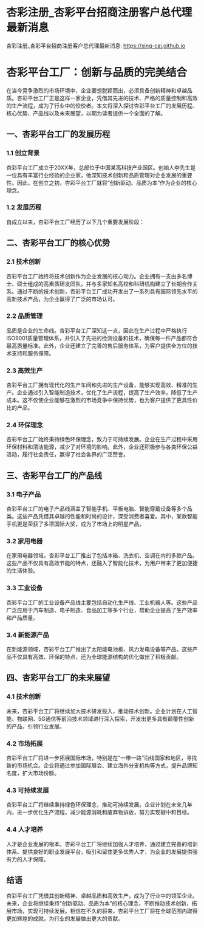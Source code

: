 # 杏彩注册_杏彩平台招商注册客户总代理最新消息

杏彩注册_杏彩平台招商注册客户总代理最新消息: <https://xing-cai.github.io>

# 杏彩平台工厂：创新与品质的完美结合

在当今竞争激烈的市场环境中，企业要想脱颖而出，必须具备创新精神和卓越品质。杏彩平台工厂正是这样一家企业，凭借其先进的技术、严格的质量控制和高效的生产流程，成为了行业中的佼佼者。本文将深入探讨杏彩平台工厂的发展历程、核心优势、产品线以及未来展望，以期为读者提供一个全面的了解。

## 一、杏彩平台工厂的发展历程

### 1.1 创立背景

杏彩平台工厂成立于20XX年，总部位于中国某高科技产业园区。创始人李先生是一位具有丰富行业经验的企业家，他深知技术创新和品质管理对企业发展的重要性。因此，在创立之初，杏彩平台工厂就将“创新驱动、品质为本”作为企业的核心理念。

### 1.2 发展历程

自成立以来，杏彩平台工厂经历了以下几个重要发展阶段：

## 二、杏彩平台工厂的核心优势

### 2.1 技术创新

杏彩平台工厂始终将技术创新作为企业发展的核心动力。企业拥有一支由多名博士、硕士组成的高素质研发团队，并与多家知名高校和科研机构建立了长期合作关系。通过不断的技术创新，杏彩平台工厂成功开发出了一系列具有国际领先水平的高新技术产品，为企业赢得了广泛的市场认可。

### 2.2 品质管理

品质是企业的生命线。杏彩平台工厂深知这一点，因此在生产过程中严格执行ISO9001质量管理体系，并引入了先进的检测设备和技术，确保每一件产品都符合最高质量标准。此外，企业还建立了完善的售后服务体系，为客户提供全方位的技术支持和服务保障。

### 2.3 高效生产

杏彩平台工厂拥有现代化的生产车间和先进的生产设备，能够实现高效、精准的生产。企业通过引入智能制造技术，优化了生产流程，提高了生产效率，降低了生产成本。这不仅使企业能够在激烈的市场竞争中保持优势，也为客户提供了更具性价比的产品。

### 2.4 环保理念

杏彩平台工厂始终秉持绿色环保理念，致力于可持续发展。企业在生产过程中采用环保材料和清洁能源，减少了对环境的影响。此外，企业还积极参与各类环保公益活动，履行社会责任，赢得了社会各界的广泛赞誉。

## 三、杏彩平台工厂的产品线

### 3.1 电子产品

杏彩平台工厂的电子产品线涵盖了智能手机、平板电脑、智能穿戴设备等多个品类。这些产品凭借其卓越的性能和时尚的设计，深受消费者喜爱。其中，某款智能手机更是荣获了多项国际大奖，成为了市场上的明星产品。

### 3.2 家用电器

在家用电器领域，杏彩平台工厂推出了包括冰箱、洗衣机、空调在内的多款产品。这些产品不仅具有高效节能的特点，还融入了智能化技术，为用户带来了更加便捷的生活体验。

### 3.3 工业设备

杏彩平台工厂的工业设备产品线主要包括自动化生产线、工业机器人等。这些产品广泛应用于汽车制造、电子制造、食品加工等多个行业，帮助企业提高了生产效率和产品质量。

### 3.4 新能源产品

在新能源领域，杏彩平台工厂推出了太阳能电池板、风力发电设备等产品。这些产品不仅具有高效、环保的特点，还为全球能源结构的优化做出了积极贡献。

## 四、杏彩平台工厂的未来展望

### 4.1 技术创新

未来，杏彩平台工厂将继续加大技术研发投入，推动技术创新。企业计划在人工智能、物联网、5G通信等前沿技术领域进行深入探索，开发出更多具有颠覆性创新的产品，引领行业发展。

### 4.2 市场拓展

杏彩平台工厂将进一步拓展国际市场，特别是在“一带一路”沿线国家和地区，寻找新的市场机会。企业将通过参加国际展会、建立海外分支机构等方式，提升品牌知名度，扩大市场份额。

### 4.3 可持续发展

杏彩平台工厂将继续秉持绿色环保理念，推动可持续发展。企业计划在未来几年内，进一步优化生产流程，减少能源消耗和废弃物排放，努力实现碳中和目标。

### 4.4 人才培养

人才是企业发展的根本。杏彩平台工厂将继续加强人才培养，通过建立完善的培训体系、提供良好的职业发展平台，吸引和留住更多优秀人才，为企业的发展提供强有力的人才保障。

## 结语

杏彩平台工厂凭借其创新精神、卓越品质和高效生产，成为了行业中的领军企业。未来，企业将继续秉持“创新驱动、品质为本”的核心理念，不断推动技术创新，拓展市场，实现可持续发展。相信在不久的将来，杏彩平台工厂将在全球范围内取得更加辉煌的成就，为行业的发展做出更大的贡献。